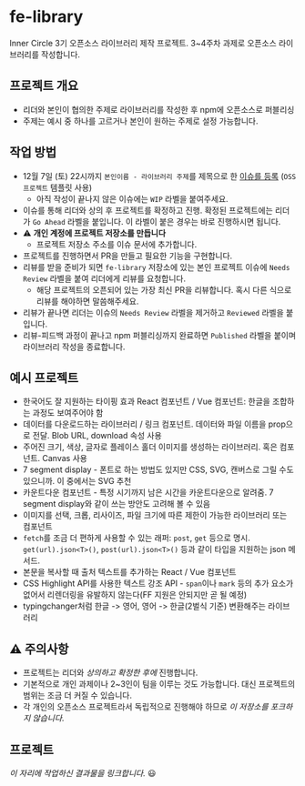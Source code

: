 # fe-library

Inner Circle 3기 오픈소스 라이브러리 제작 프로젝트. 3~4주차 과제로 오픈소스 라이브러리를 작성합니다.

## 프로젝트 개요

- 리더와 본인이 협의한 주제로 라이브러리를 작성한 후 npm에 오픈소스로 퍼블리싱
- 주제는 예시 중 하나를 고르거나 본인이 원하는 주제로 설정 가능합니다.

## 작업 방법

- 12월 7일 (토) 22시까지 `본인이름 - 라이브러리 주제`를 제목으로 한 [이슈를 등록](https://github.com/InnerCircle-ICD3/fe-library/issues/new/choose) (`OSS 프로젝트` 템플릿 사용)
  - 아직 작성이 끝나지 않은 이슈에는 `WIP` 라벨을 붙여주세요.
- 이슈를 통해 리더와 상의 후 프로젝트를 확정하고 진행. 확정된 프로젝트에는 리더가 `Go Ahead` 라벨을 붙입니다. 이 라벨이 붙은 경우는 바로 진행하시면 됩니다.
- ⚠️ **개인 계정에 프로젝트 저장소를 만듭니다**
  - 프로젝트 저장소 주소를 이슈 문서에 추가합니다.
- 프로젝트를 진행하면서 PR을 만들고 필요한 기능을 구현합니다.
- 리뷰를 받을 준비가 되면 `fe-library` 저장소에 있는 본인 프로젝트 이슈에 `Needs Review` 라벨을 붙여 리더에게 리뷰를 요청합니다.
  - 해당 프로젝트의 오픈되어 있는 가장 최신 PR을 리뷰합니다. 혹시 다른 식으로 리뷰를 해야하면 말씀해주세요.
- 리뷰가 끝나면 리더는 이슈의 `Needs Review` 라벨을 제거하고 `Reviewed` 라벨을 붙입니다.
- 리뷰-피드백 과정이 끝나고 npm 퍼블리싱까지 완료하면 `Published` 라벨을 붙이며 라이브러리 작성을 종료합니다.

## 예시 프로젝트

- 한국어도 잘 지원하는 타이핑 효과 React 컴포넌트 / Vue 컴포넌트: 한글을 조합하는 과정도 보여주어야 함
- 데이터를 다운로드하는 라이브러리 / 링크 컴포넌트. 데이터와 파일 이름을 prop으로 전달. Blob URL, download 속성 사용
- 주어진 크기, 색상, 글자로 플레이스 홀더 이미지를 생성하는 라이브러리. 혹은 컴포넌트. Canvas 사용
- 7 segment display - 폰트로 하는 방법도 있지만 CSS, SVG, 캔버스로 그릴 수도 있으니까. 이 중에서는 SVG 추천
- 카운트다운 컴포넌트 - 특정 시기까지 남은 시간을 카운트다운으로 알려줌. 7 segment display와 같이 쓰는 방안도 고려해 볼 수 있음
- 이미지를 선택, 크롭, 리사이즈, 파일 크기에 따른 제한이 가능한 라이브러리 또는 컴포넌트
- `fetch`를 조금 더 편하게 사용할 수 있는 래퍼: `post`, `get` 등으로 명시. `get(url).json<T>()`, `post(url).json<T>()` 등과 같이 타입을 지원하는 json 메서드.
- 본문을 복사할 때 출처 텍스트를 추가하는 React / Vue 컴포넌트
- CSS Highlight API를 사용한 텍스트 강조 API - `span`이나 `mark` 등의 추가 요소가 없어서 리렌더링을 유발하지 않는다(FF 지원은 안되지만 곧 될 예정)
- typingchanger처럼 한글 -> 영어, 영어 -> 한글(2벌식 기준) 변환해주는 라이브러리

## ⚠️ 주의사항

- 프로젝트는 리더와 _상의하고 확정한 후에_ 진행합니다.
- 기본적으로 개인 과제이나 2~3인이 팀을 이루는 것도 가능합니다. 대신 프로젝트의 범위는 조금 더 커질 수 있습니다.
- 각 개인의 오픈소스 프로젝트라서 독립적으로 진행해야 하므로 _이 저장소를 포크하지 않습니다._

## 프로젝트

_이 자리에 작업하신 결과물을 링크합니다._ 😃
